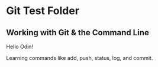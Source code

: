 # Git Test Folder
## Working with Git & the Command Line

Hello Odin!

Learning commands like add, push, status, log, and commit.